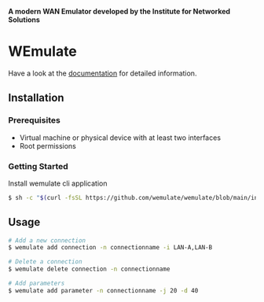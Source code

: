 **A modern WAN Emulator developed by the Institute for Networked Solutions**
# WEmulate

Have a look at the [documentation](https://wemulate.github.io/wemulate) for detailed information.

## Installation

### Prerequisites
* Virtual machine or physical device with at least two interfaces
* Root permissions 

### Getting Started
Install wemulate cli application  
```bash
$ sh -c "$(curl -fsSL https://github.com/wemulate/wemulate/blob/main/install/install.sh)"
```

## Usage 
```bash
# Add a new connection
$ wemulate add connection -n connectionname -i LAN-A,LAN-B

# Delete a connection
$ wemulate delete connection -n connectionname

# Add parameters
$ wemulate add parameter -n connectionname -j 20 -d 40
```

